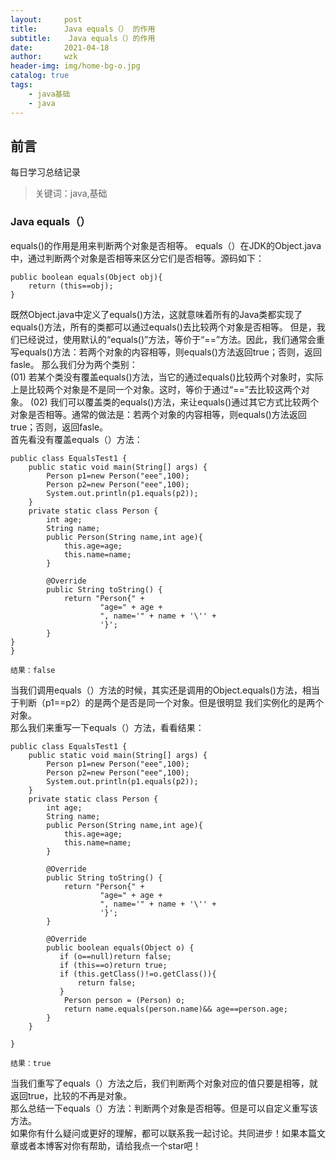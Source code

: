 ```yaml
---
layout:     post
title:     	Java equals（） 的作用
subtitle:    Java equals（）的作用
date:       2021-04-18
author:     wzk
header-img: img/home-bg-o.jpg
catalog: true
tags:
    - java基础
    - java
---
```


## 前言

每日学习总结记录


>关键词：java,基础

### Java equals（）
equals()的作用是用来判断两个对象是否相等。
equals（）在JDK的Object.java中，通过判断两个对象是否相等来区分它们是否相等。源码如下：  
```
public boolean equals(Object obj){
	return (this==obj);
}
```
既然Object.java中定义了equals()方法，这就意味着所有的Java类都实现了equals()方法，所有的类都可以通过equals()去比较两个对象是否相等。
但是，我们已经说过，使用默认的“equals()”方法，等价于“==”方法。因此，我们通常会重写equals()方法：若两个对象的内容相等，则equals()方法返回true；否则，返回fasle。
那么我们分为两个类别：  
(01) 若某个类没有覆盖equals()方法，当它的通过equals()比较两个对象时，实际上是比较两个对象是不是同一个对象。这时，等价于通过“==”去比较这两个对象。
(02) 我们可以覆盖类的equals()方法，来让equals()通过其它方式比较两个对象是否相等。通常的做法是：若两个对象的内容相等，则equals()方法返回true；否则，返回fasle。  
首先看没有覆盖equals（）方法：  
```
public class EqualsTest1 {
    public static void main(String[] args) {
        Person p1=new Person("eee",100);
        Person p2=new Person("eee",100);
        System.out.println(p1.equals(p2));
    }
    private static class Person {
        int age;
        String name;
        public Person(String name,int age){
            this.age=age;
            this.name=name;
        }

        @Override
        public String toString() {
            return "Person{" +
                    "age=" + age +
                    ", name='" + name + '\'' +
                    '}';
        }
}
}

结果：false
```
当我们调用equals（）方法的时候，其实还是调用的Object.equals()方法，相当于判断（p1==p2）的是两个是否是同一个对象。但是很明显
我们实例化的是两个对象。  
那么我们来重写一下equals（）方法，看看结果：
```
public class EqualsTest1 {
    public static void main(String[] args) {
        Person p1=new Person("eee",100);
        Person p2=new Person("eee",100);
        System.out.println(p1.equals(p2));
    }
    private static class Person {
        int age;
        String name;
        public Person(String name,int age){
            this.age=age;
            this.name=name;
        }

        @Override
        public String toString() {
            return "Person{" +
                    "age=" + age +
                    ", name='" + name + '\'' +
                    '}';
        }

        @Override
        public boolean equals(Object o) {
           if (o==null)return false;
           if (this==o)return true;
           if (this.getClass()!=o.getClass()){
               return false;
           }
            Person person = (Person) o;
            return name.equals(person.name)&& age==person.age;
        }
    }

}

结果：true

```
当我们重写了equals（）方法之后，我们判断两个对象对应的值只要是相等，就返回true，比较的不再是对象。  
那么总结一下equals（）方法：判断两个对象是否相等。但是可以自定义重写该方法。  
如果你有什么疑问或更好的理解，都可以联系我一起讨论。共同进步！如果本篇文章或者本博客对你有帮助，请给我点一个star吧！




 

